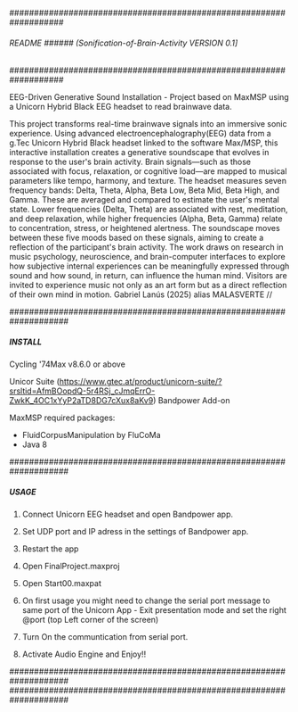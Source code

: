 ###################################################################
###### README ###### (Sonification-of-Brain-Activity VERSION 0.1] #
###################################################################

EEG-Driven Generative Sound Installation - Project based on MaxMSP using a Unicorn Hybrid Black EEG headset to read brainwave data. 

This project transforms real-time brainwave signals into an immersive sonic experience. Using advanced electroencephalography(EEG) data from a g.Tec Unicorn Hybrid Black headset linked to the software Max/MSP, this interactive installation creates a generative soundscape that evolves in response to the user's brain activity. Brain signals—such as those associated with focus, relaxation, or cognitive load—are mapped to musical parameters like tempo, harmony, and texture.
The headset measures seven frequency bands: Delta, Theta, Alpha, Beta Low, Beta Mid, Beta High, and Gamma. These are averaged and compared to estimate the user's mental state. Lower frequencies (Delta, Theta) are associated with rest, meditation, and deep relaxation, while higher frequencies (Alpha, Beta, Gamma) relate to concentration, stress, or heightened alertness. The soundscape moves between these five moods based on these signals, aiming to create a reflection of the participant's brain activity.
The work draws on research in music psychology, neuroscience, and brain-computer interfaces to explore how subjective internal experiences can be meaningfully expressed through sound and how sound, in return, can influence the human mind. Visitors are invited to experience music not only as an art form but as a direct reflection of their own mind in motion.
Gabriel Lanús (2025)
alias MALASVERTE //

####################################################################
##### INSTALL ######################################################

Cycling '74Max v8.6.0 or above

Unicor Suite (https://www.gtec.at/product/unicorn-suite/?srsltid=AfmBOopdQ-5r4RSj_cJmqErrO-ZwkK_4OC1xYyP2aTD8DG7cXux8aKv9)
Bandpower Add-on

MaxMSP required packages:
- FluidCorpusManipulation by FluCoMa
- Java 8

####################################################################
##### USAGE ########################################################

1. Connect Unicorn EEG headset and open Bandpower app.

2. Set UDP port and IP adress in the settings of Bandpower app.

3. Restart the app

4. Open FinalProject.maxproj
   
5. Open Start00.maxpat

6. On first usage you might need to change the serial port message to same port of the Unicorn App - Exit presentation mode and set the right @port (top Left corner of the screen)

7. Turn On the communtication from serial port.

8. Activate Audio Engine and Enjoy!!

####################################################################
####################################################################

